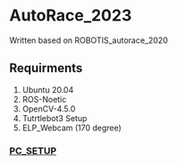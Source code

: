 # AutoRace_2023

Written based on ROBOTIS_autorace_2020 

## Requirments
  1. Ubuntu 20.04
  2. ROS-Noetic
  3. OpenCV-4.5.0
  4. Tutrtlebot3 Setup
  5. ELP_Webcam (170 degree)

### [PC_SETUP](https://github.com/YeeeeeHo/AutoRace_2023/blob/main/PC_SETUP.md)






